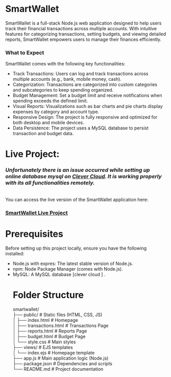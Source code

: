 # SmartWallet

SmartWallet is a full-stack Node.js web application designed to help users track their financial transactions across multiple accounts. With intuitive features for categorizing transactions, setting budgets, and viewing detailed reports, SmartWallet empowers users to manage their finances efficiently.

<h3>What to Expect</h3>

SmartWallet comes with the following key functionalities:<br>
<ul>
<li>Track Transactions: Users can log and track transactions across multiple accounts (e.g., bank, mobile money, cash).</li>

<li>Categorization: Transactions are categorized into custom categories and subcategories to keep spending organized.</li>

<li>Budget Management: Set a budget limit and receive notifications when spending exceeds the defined limit.
</li>
<li>Visual Reports: Visualizations such as bar charts and pie charts display expenses by category and account type.</li>
<li>Responsive Design: The project is fully responsive and optimized for both desktop and mobile devices.</li>
<li>Data Persistence: The project uses a MySQL database to persist transaction and budget data.</li>
</ul>

# Live Project:
<h3><i>Unfortunately there is an issue occurred while setting up online database mysql on <u><i>Clever Cloud</i></u>. It is working properly with its all functionalities remotely.</i></h3><br/> 
You can access the live version of the SmartWallet application here:
<h3><a href='https://smartwallet.onrender.com/index.html' >SmartWallet Live Project</a></h3>

# Prerequisites

Before setting up this project locally, ensure you have the following installed:
<ul>
<li>
Node.js with expres: The latest stable version of Node.js.</li>
<li>
npm: Node Package Manager (comes with Node.js).</li>
<li>
MySQL: A MySQL database [clever cloud ] .

# Folder Structure

smartwallet/<br/>
├── public/                # Static files (HTML, CSS, JS)<br/>
│   ├── index.html         # Homepage<br/>
│   ├── transactions.html  # Transactions Page<br/>
│   ├── reports.html       # Reports Page<br/>
│   ├── budget.html        # Budget Page<br/>
│   └── style.css          # Main styles<br/>
├── views/                 # EJS templates<br/>
│   └── index.ejs          # Homepage template<br/>
├── app.js                 # Main application logic (Node.js)<br/>
├── package.json           # Dependencies and scripts<br/>
└── README.md              # Project documentation<br/>

</li>
<ul>
